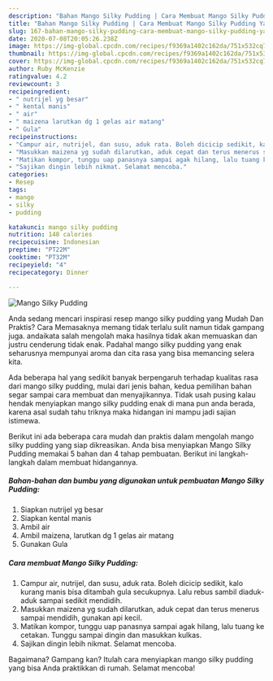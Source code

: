 ```yaml
---
description: "Bahan Mango Silky Pudding | Cara Membuat Mango Silky Pudding Yang Sedap"
title: "Bahan Mango Silky Pudding | Cara Membuat Mango Silky Pudding Yang Sedap"
slug: 167-bahan-mango-silky-pudding-cara-membuat-mango-silky-pudding-yang-sedap
date: 2020-07-08T20:05:26.238Z
image: https://img-global.cpcdn.com/recipes/f9369a1402c162da/751x532cq70/mango-silky-pudding-foto-resep-utama.jpg
thumbnail: https://img-global.cpcdn.com/recipes/f9369a1402c162da/751x532cq70/mango-silky-pudding-foto-resep-utama.jpg
cover: https://img-global.cpcdn.com/recipes/f9369a1402c162da/751x532cq70/mango-silky-pudding-foto-resep-utama.jpg
author: Ruby McKenzie
ratingvalue: 4.2
reviewcount: 3
recipeingredient:
- " nutrijel yg besar"
- " kental manis"
- " air"
- " maizena larutkan dg 1 gelas air matang"
- " Gula"
recipeinstructions:
- "Campur air, nutrijel, dan susu, aduk rata. Boleh dicicip sedikit, kalo kurang manis bisa ditambah gula secukupnya. Lalu rebus sambil diaduk-aduk sampai sedikit mendidih."
- "Masukkan maizena yg sudah dilarutkan, aduk cepat dan terus menerus sampai mendidih, gunakan api kecil."
- "Matikan kompor, tunggu uap panasnya sampai agak hilang, lalu tuang ke cetakan. Tunggu sampai dingin dan masukkan kulkas."
- "Sajikan dingin lebih nikmat. Selamat mencoba."
categories:
- Resep
tags:
- mango
- silky
- pudding

katakunci: mango silky pudding 
nutrition: 148 calories
recipecuisine: Indonesian
preptime: "PT22M"
cooktime: "PT32M"
recipeyield: "4"
recipecategory: Dinner

---
```



![Mango Silky Pudding](https://img-global.cpcdn.com/recipes/f9369a1402c162da/751x532cq70/mango-silky-pudding-foto-resep-utama.jpg)

Anda sedang mencari inspirasi resep mango silky pudding yang Mudah Dan Praktis? Cara Memasaknya memang tidak terlalu sulit namun tidak gampang juga. andaikata salah mengolah maka hasilnya tidak akan memuaskan dan justru cenderung tidak enak. Padahal mango silky pudding yang enak seharusnya mempunyai aroma dan cita rasa yang bisa memancing selera kita.



Ada beberapa hal yang sedikit banyak berpengaruh terhadap kualitas rasa dari mango silky pudding, mulai dari jenis bahan, kedua pemilihan bahan segar sampai cara membuat dan menyajikannya. Tidak usah pusing kalau hendak menyiapkan mango silky pudding enak di mana pun anda berada, karena asal sudah tahu triknya maka hidangan ini mampu jadi sajian istimewa.


Berikut ini ada beberapa cara mudah dan praktis dalam mengolah mango silky pudding yang siap dikreasikan. Anda bisa menyiapkan Mango Silky Pudding memakai 5 bahan dan 4 tahap pembuatan. Berikut ini langkah-langkah dalam membuat hidangannya.

<!--inarticleads1-->

##### Bahan-bahan dan bumbu yang digunakan untuk pembuatan Mango Silky Pudding:

1. Siapkan  nutrijel yg besar
1. Siapkan  kental manis
1. Ambil  air
1. Ambil  maizena, larutkan dg 1 gelas air matang
1. Gunakan  Gula




<!--inarticleads2-->

##### Cara membuat Mango Silky Pudding:

1. Campur air, nutrijel, dan susu, aduk rata. Boleh dicicip sedikit, kalo kurang manis bisa ditambah gula secukupnya. Lalu rebus sambil diaduk-aduk sampai sedikit mendidih.
1. Masukkan maizena yg sudah dilarutkan, aduk cepat dan terus menerus sampai mendidih, gunakan api kecil.
1. Matikan kompor, tunggu uap panasnya sampai agak hilang, lalu tuang ke cetakan. Tunggu sampai dingin dan masukkan kulkas.
1. Sajikan dingin lebih nikmat. Selamat mencoba.




Bagaimana? Gampang kan? Itulah cara menyiapkan mango silky pudding yang bisa Anda praktikkan di rumah. Selamat mencoba!
